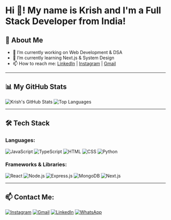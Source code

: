 # Hi 👋! My name is Krish and I'm a Full Stack Developer from India! 

## 🚀 About Me
- 🔭 I’m currently working on Web Development & DSA
- 🌱 I’m currently learning Next.js & System Design
- 📫 How to reach me: [LinkedIn](your-linkedin-url) | [Instagram](your-instagram-url) | [Gmail](mailto:your-email@gmail.com)

---

## 📊 My GitHub Stats
![Krish's GitHub Stats](https://github-readme-stats.vercel.app/api?username=Krish043&show_icons=true&theme=radical)
![Top Languages](https://github-readme-stats.vercel.app/api/top-langs/?username=Krish043&layout=compact&theme=radical)

---

## 🛠️ Tech Stack
### Languages:
![JavaScript](https://img.shields.io/badge/-JavaScript-F7DF1E?style=flat&logo=javascript&logoColor=black)
![TypeScript](https://img.shields.io/badge/-TypeScript-3178C6?style=flat&logo=typescript&logoColor=white)
![HTML](https://img.shields.io/badge/-HTML5-E34F26?style=flat&logo=html5&logoColor=white)
![CSS](https://img.shields.io/badge/-CSS3-1572B6?style=flat&logo=css3)
![Python](https://img.shields.io/badge/-Python-3776AB?style=flat&logo=python&logoColor=white)

### Frameworks & Libraries:
![React](https://img.shields.io/badge/-React-61DAFB?style=flat&logo=react&logoColor=black)
![Node.js](https://img.shields.io/badge/-Node.js-339933?style=flat&logo=node.js&logoColor=white)
![Express.js](https://img.shields.io/badge/-Express.js-000000?style=flat&logo=express&logoColor=white)
![MongoDB](https://img.shields.io/badge/-MongoDB-47A248?style=flat&logo=mongodb&logoColor=white)
![Next.js](https://img.shields.io/badge/-Next.js-000000?style=flat&logo=next.js&logoColor=white)

---

## 📫 Contact Me:
[![Instagram](https://img.shields.io/badge/-Instagram-E4405F?style=for-the-badge&logo=instagram&logoColor=white)](your-instagram-url)
[![Gmail](https://img.shields.io/badge/-Gmail-D14836?style=for-the-badge&logo=gmail&logoColor=white)](mailto:your-email@gmail.com)
[![LinkedIn](https://img.shields.io/badge/-LinkedIn-0077B5?style=for-the-badge&logo=linkedin&logoColor=white)](your-linkedin-url)
[![WhatsApp](https://img.shields.io/badge/-WhatsApp-25D366?style=for-the-badge&logo=whatsapp&logoColor=white)](your-whatsapp-url)
